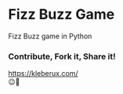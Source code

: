 # Fizz Buzz Game
Fizz Buzz game in Python

### Contribute, Fork it, Share it!
https://kleberux.com/
<br>
😉🚀
